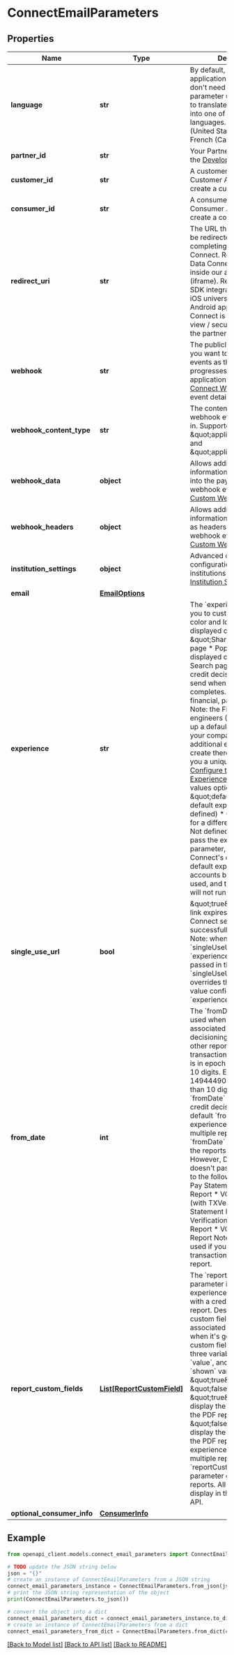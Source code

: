 # ConnectEmailParameters


## Properties

Name | Type | Description | Notes
------------ | ------------- | ------------- | -------------
**language** | **str** | By default, the Data Connect application is in English. You don&#39;t need to pass this parameter unless you want to translate Data Connect into one of our supported languages.  * Spanish (United States): &#x60;es&#x60; * French (Canada): &#x60;fr&#x60;  | [optional] 
**partner_id** | **str** | Your Partner ID displayed in the [Developer Dashboard](https://developer.mastercard.com/account/log-in) | 
**customer_id** | **str** | A customer ID. See Add Customer API for how to create a customer ID. | 
**consumer_id** | **str** | A consumer ID. See Create Consumer API for how to create a consumer ID. | 
**redirect_uri** | **str** | The URL that customers will be redirected to after completing Mastercard Data Connect.  Required unless Data Connect is embedded inside our application (iframe). Required for NON SDK integrations, should be iOS universal link OR Android app link when Data Connect is hosted in a web view / secure container of the partner mobile app. | [optional] 
**webhook** | **str** | The publicly available URL you want to be notified with events as the user progresses through the application. See [Data Connect Webhook Event](https://developer.mastercard.com/open-banking-us/documentation/webhooks/webhooks-connect/) for event details. | [optional] 
**webhook_content_type** | **str** | The content type the webhook events will be sent in. Supported types: \&quot;application/json\&quot; and \&quot;application/xml\&quot;. | [optional] [default to 'application/json']
**webhook_data** | **object** | Allows additional identifiable information to be inserted into the payload of connect webhook events. See: [Custom Webhooks](https://developer.mastercard.com/open-banking-us/documentation/webhooks/webhooks-custom/). | [optional] 
**webhook_headers** | **object** | Allows additional identifiable information to be included as headers of connect webhook event. See: [Custom Webhooks](https://developer.mastercard.com/open-banking-us/documentation/webhooks/webhooks-custom/). | [optional] 
**institution_settings** | **object** | Advanced options for configuration of which institutions to display in. See [Institution Settings](https://developer.mastercard.com/open-banking-us/documentation/connect/connect-institutions-settings/). | [optional] 
**email** | [**EmailOptions**](EmailOptions.md) |  | 
**experience** | **str** | The &#x60;experience&#x60; field allows you to customize: * Brand: color and logo * Icon: displayed on the \&quot;Share your data\&quot; page * Popular institutions: displayed on the Bank Search page * Report: the credit decisioning report to send when Data Connect completes. * MVS modules: financial, payroll, paystub  Note: the Finicity sales engineers (SE) help you set up a default experience for your company. For each additional experience you create thereafter, they&#39;ll give you a unique ID. See [Configure the Data Connect Experience](https://developer.mastercard.com/open-banking-us/documentation/connect/configure-connect-experience/).  Experience values options: * \&quot;default\&quot;: your default experience (must be defined) * GUID: the code for a different experience * Not defined: If you don&#39;t pass the experience parameter, then Data Connect&#39;s out of the box default experience (add accounts but no branding) is used, and the MVS modules will not run. | [optional] 
**single_use_url** | **bool** | \&quot;true\&quot;: The URL link expires after a Data Connect session successfully completes.  Note: when the &#x60;singleUseUrl&#x60; and the &#x60;experience&#x60; parameters are passed in the same call, the &#x60;singleUseUrl&#x60; value overrides the &#x60;singleUseUrl&#x60; value configured in the &#x60;experience&#x60; parameter. | [optional] 
**from_date** | **int** | The &#x60;fromDate&#x60; parameter is used when experiences are associated with a credit decisioning report and any other reports with transaction data. The value is in epoch time and must be 10 digits. Example: 1494449017. If it&#39;s greater than 10 digits, then the &#x60;fromDate&#x60; is set to the credit decisioning report&#39;s default &#x60;fromDate&#x60;.  For an experience that generates multiple reports, the &#x60;fromDate&#x60; gets passed to the reports that support it.  However, Data Connect doesn&#39;t pass this parameter to the following reports: * Pay Statement Extraction Report * VOIE - Paystub (with TXVerify) Report * Statement Report * Verification of Income Report * VOIE - Payroll Report  Note: this field isn&#39;t used if you&#39;re only collecting transaction data without a report. | [optional] 
**report_custom_fields** | [**List[ReportCustomField]**](ReportCustomField.md) | The &#x60;reportCustomFields&#x60; parameter is used when experiences are associated with a credit decisioning report.  Designate up to 5 custom fields that you&#39;d like associated with the report when it&#39;s generated. Every custom field consists of three variables: &#x60;label&#x60;, &#x60;value&#x60;, and &#x60;shown&#x60;. The &#x60;shown&#x60; variable is \&quot;true\&quot; or \&quot;false\&quot;. * \&quot;true\&quot;: (default) display the custom field in the PDF report * \&quot;false\&quot;: don&#39;t display the custom field in the PDF report  For an experience that generates multiple reports, the &#x60;reportCustomFields&#x60; parameter gets passed to all reports.  All custom fields display in the Reseller Billing API. | [optional] 
**optional_consumer_info** | [**ConsumerInfo**](ConsumerInfo.md) |  | [optional] 

## Example

```python
from openapi_client.models.connect_email_parameters import ConnectEmailParameters

# TODO update the JSON string below
json = "{}"
# create an instance of ConnectEmailParameters from a JSON string
connect_email_parameters_instance = ConnectEmailParameters.from_json(json)
# print the JSON string representation of the object
print(ConnectEmailParameters.to_json())

# convert the object into a dict
connect_email_parameters_dict = connect_email_parameters_instance.to_dict()
# create an instance of ConnectEmailParameters from a dict
connect_email_parameters_from_dict = ConnectEmailParameters.from_dict(connect_email_parameters_dict)
```
[[Back to Model list]](../README.md#documentation-for-models) [[Back to API list]](../README.md#documentation-for-api-endpoints) [[Back to README]](../README.md)


